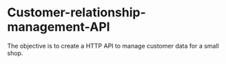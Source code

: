 # Customer-relationship-management-API
The objective is to create a HTTP API to manage customer data for a small shop.
